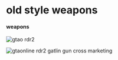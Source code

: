 # old style weapons

#### weapons


![gtao rdr2](https://raw.githubusercontent.com/xpqx/code-based-games/main/GTAOnline/GTAOnline_RedDead2_cross_marketing/files/gtaonline_rdr2_marketing.jpg)



![gtaonline rdr2 gatlin gun cross marketing](https://raw.githubusercontent.com/xpqx/code-based-games/main/GTAOnline/GTAOnline_RedDead2_cross_marketing/files/gatlin_gunrdr2_gtaonline.jpg)


